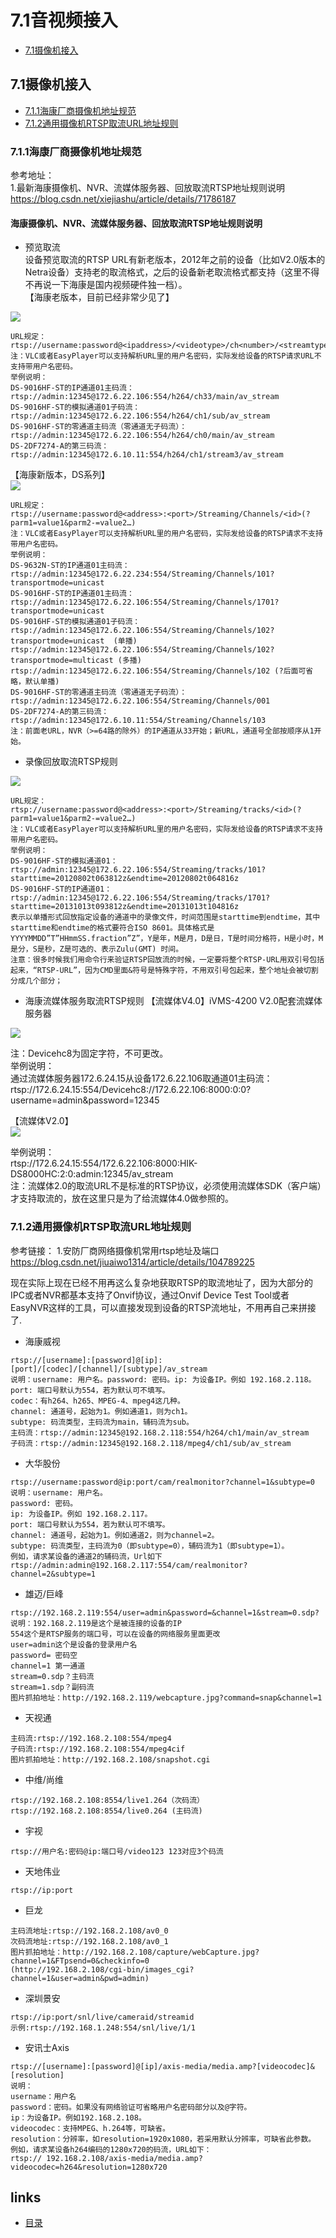 # 7.1音视频接入
- [7.1摄像机接入](#7.1)

## <a id="7.1">7.1摄像机接入</a>
- [7.1.1海康厂商摄像机地址规范](#7.1.1)
- [7.1.2通用摄像机RTSP取流URL地址规则](#7.1.2)

### <a id="7.1.1">7.1.1海康厂商摄像机地址规范</a>
参考地址：  
1.最新海康摄像机、NVR、流媒体服务器、回放取流RTSP地址规则说明
https://blog.csdn.net/xiejiashu/article/details/71786187  

####  海康摄像机、NVR、流媒体服务器、回放取流RTSP地址规则说明
- 预览取流  
设备预览取流的RTSP URL有新老版本，2012年之前的设备（比如V2.0版本的Netra设备）支持老的取流格式，之后的设备新老取流格式都支持（这里不得不再说一下海康是国内视频硬件独一档）。  
【海康老版本，目前已经非常少见了】  
<img src="./image/7-1.png" style="zoom:100%"/>

```shell
URL规定：  
rtsp://username:password@<ipaddress>/<videotype>/ch<number>/<streamtype>  
注：VLC或者EasyPlayer可以支持解析URL里的用户名密码，实际发给设备的RTSP请求URL不支持带用户名密码。
举例说明：
DS-9016HF-ST的IP通道01主码流：
rtsp://admin:12345@172.6.22.106:554/h264/ch33/main/av_stream
DS-9016HF-ST的模拟通道01子码流：
rtsp://admin:12345@172.6.22.106:554/h264/ch1/sub/av_stream
DS-9016HF-ST的零通道主码流（零通道无子码流）：
rtsp://admin:12345@172.6.22.106:554/h264/ch0/main/av_stream
DS-2DF7274-A的第三码流：
rtsp://admin:12345@172.6.10.11:554/h264/ch1/stream3/av_stream
```


【海康新版本，DS系列】  
<img src="./image/7-2.png" style="zoom:100%" />

```shell
URL规定：
rtsp://username:password@<address>:<port>/Streaming/Channels/<id>(?parm1=value1&parm2-=value2…)
注：VLC或者EasyPlayer可以支持解析URL里的用户名密码，实际发给设备的RTSP请求不支持带用户名密码。
举例说明：
DS-9632N-ST的IP通道01主码流：
rtsp://admin:12345@172.6.22.234:554/Streaming/Channels/101?transportmode=unicast
DS-9016HF-ST的IP通道01主码流：
rtsp://admin:12345@172.6.22.106:554/Streaming/Channels/1701?transportmode=unicast
DS-9016HF-ST的模拟通道01子码流：
rtsp://admin:12345@172.6.22.106:554/Streaming/Channels/102?transportmode=unicast  (单播)
rtsp://admin:12345@172.6.22.106:554/Streaming/Channels/102?transportmode=multicast (多播)
rtsp://admin:12345@172.6.22.106:554/Streaming/Channels/102 (?后面可省略，默认单播)
DS-9016HF-ST的零通道主码流（零通道无子码流）：
rtsp://admin:12345@172.6.22.106:554/Streaming/Channels/001
DS-2DF7274-A的第三码流：
rtsp://admin:12345@172.6.10.11:554/Streaming/Channels/103
注：前面老URL，NVR（>=64路的除外）的IP通道从33开始；新URL，通道号全部按顺序从1开始。
```


- 录像回放取流RTSP规则
<img src="./image/7-3.png" style="zoom:100%" />

```shell
URL规定：
rtsp://username:password@<address>:<port>/Streaming/tracks/<id>(?parm1=value1&parm2-=value2…)
注：VLC或者EasyPlayer可以支持解析URL里的用户名密码，实际发给设备的RTSP请求不支持带用户名密码。
举例说明：
DS-9016HF-ST的模拟通道01：
rtsp://admin:12345@172.6.22.106:554/Streaming/tracks/101?starttime=20120802t063812z&endtime=20120802t064816z
DS-9016HF-ST的IP通道01：
rtsp://admin:12345@172.6.22.106:554/Streaming/tracks/1701?starttime=20131013t093812z&endtime=20131013t104816z
表示以单播形式回放指定设备的通道中的录像文件，时间范围是starttime到endtime，其中starttime和endtime的格式要符合ISO 8601。具体格式是YYYYMMDD”T”HHmmSS.fraction”Z”，Y是年，M是月，D是日，T是时间分格符，H是小时，M是分，S是秒，Z是可选的、表示Zulu(GMT) 时间。
注意：很多时候我们用命令行来验证RTSP回放流的时候，一定要将整个RTSP-URL用双引号包括起来，“RTSP-URL”，因为CMD里面&符号是特殊字符，不用双引号包起来，整个地址会被切割分成几个部分；
```

- 海康流媒体服务取流RTSP规则
【流媒体V4.0】iVMS-4200 V2.0配套流媒体服务器  
<img src="./image/7-4.png" style="zoom:100%" />  

注：Devicehc8为固定字符，不可更改。  
举例说明：  
通过流媒体服务器172.6.24.15从设备172.6.22.106取通道01主码流：  
rtsp://172.6.24.15:554/Devicehc8://172.6.22.106:8000:0:0?username=admin&password=12345  

【流媒体V2.0】  
<img src="./image/7-5.png" style="zoom:100%" />  

举例说明：   
rtsp://172.6.24.15:554/172.6.22.106:8000:HIK-DS8000HC:2:0:admin:12345/av_stream  
注：流媒体2.0的取流URL不是标准的RTSP协议，必须使用流媒体SDK（客户端）才支持取流的，放在这里只是为了给流媒体4.0做参照的。  


### <a id="7.1.2">7.1.2通用摄像机RTSP取流URL地址规则</a>
参考链接：
1.安防厂商网络摄像机常用rtsp地址及端口     
https://blog.csdn.net/jiuaiwo1314/article/details/104789225  

现在实际上现在已经不用再这么复杂地获取RTSP的取流地址了，因为大部分的IPC或者NVR都基本支持了Onvif协议，通过Onvif Device Test Tool或者EasyNVR这样的工具，可以直接发现到设备的RTSP流地址，不用再自己来拼接了.  

- 海康威视
```shell
rtsp://[username]:[password]@[ip]:[port]/[codec]/[channel]/[subtype]/av_stream
说明：username: 用户名。password: 密码。ip: 为设备IP。例如 192.168.2.118。
port: 端口号默认为554，若为默认可不填写。
codec：有h264、h265、MPEG-4、mpeg4这几种。
channel: 通道号，起始为1。例如通道1，则为ch1。
subtype: 码流类型，主码流为main，辅码流为sub。
主码流：rtsp://admin:12345@192.168.2.118:554/h264/ch1/main/av_stream
子码流：rtsp://admin:12345@192.168.2.118/mpeg4/ch1/sub/av_stream
```

- 大华股份
```shell
rtsp://username:password@ip:port/cam/realmonitor?channel=1&subtype=0
说明：username: 用户名。
password: 密码。
ip: 为设备IP。例如 192.168.2.117。
port: 端口号默认为554，若为默认可不填写。
channel: 通道号，起始为1。例如通道2，则为channel=2。
subtype: 码流类型，主码流为0（即subtype=0），辅码流为1（即subtype=1）。
例如，请求某设备的通道2的辅码流，Url如下
rtsp://admin:admin@192.168.2.117:554/cam/realmonitor?channel=2&subtype=1
```

- 雄迈/巨峰
```shell
rtsp://192.168.2.119:554/user=admin&password=&channel=1&stream=0.sdp?
说明：192.168.2.119是这个是被连接的设备的IP
554这个是RTSP服务的端口号，可以在设备的网络服务里面更改
user=admin这个是设备的登录用户名
password= 密码空
channel=1 第一通道
stream=0.sdp？主码流
stream=1.sdp？副码流
图片抓拍地址：http://192.168.2.119/webcapture.jpg?command=snap&channel=1
```

- 天视通
```shell
主码流:rtsp://192.168.2.108:554/mpeg4
子码流:rtsp://192.168.2.108:554/mpeg4cif
图片抓拍地址：http://192.168.2.108/snapshot.cgi
```

- 中维/尚维
```shell
rtsp://192.168.2.108:8554/live1.264（次码流）
rtsp://192.168.2.108:8554/live0.264 (主码流)
```

- 宇视
```shell
rtsp://用户名:密码@ip:端口号/video123 123对应3个码流
```

- 天地伟业
```shell
rtsp://ip:port
```

- 巨龙
```shell
主码流地址:rtsp://192.168.2.108/av0_0
次码流地址:rtsp://192.168.2.108/av0_1
图片抓拍地址：http://192.168.2.108/capture/webCapture.jpg?channel=1&FTpsend=0&checkinfo=0
(http://192.168.2.108/cgi-bin/images_cgi?channel=1&user=admin&pwd=admin)
```

- 深圳景安
```shell
rtsp://ip:port/snl/live/cameraid/streamid
示例:rtsp://192.168.1.248:554/snl/live/1/1
```

- 安讯士Axis
```shell
rtsp://[username]:[password]@[ip]/axis-media/media.amp?[videocodec]&[resolution]
说明：
username：用户名
password：密码。如果没有网络验证可省略用户名密码部分以及@字符。
ip：为设备IP。例如192.168.2.108。
videocodec：支持MPEG、h.264等，可缺省。
resolution：分辨率，如resolution=1920x1080，若采用默认分辨率，可缺省此参数。
例如，请求某设备h264编码的1280x720的码流，URL如下：
rtsp:// 192.168.2.108/axis-media/media.amp?videocodec=h264&resolution=1280x720
```

## links
  * [目录](<音视频入门到精通目录.md>)